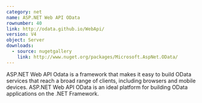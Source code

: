 ```yaml
---
category: net
name: ASP.NET Web API OData
rownumber: 40
link: http://odata.github.io/WebApi/
version: V4
object: Server
downloads:
  - source: nugetgallery
    link: http://www.nuget.org/packages/Microsoft.AspNet.OData/
---
```

ASP.NET Web API Odata is a framework that makes it easy to build OData services that reach a broad range of clients, including browsers and mobile devices. ASP.NET Web API OData is an ideal platform for building OData applications on the .NET Framework.  
